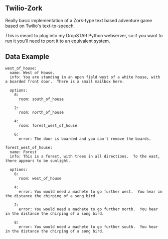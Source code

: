 ## Twilio-Zork

Really basic implementation of a Zork-type text based adventure game based on Twilio's text-to-speech.

This is meant to plug into my DropSTAR Python webserver, so if you want to run it you'll need to port it to an equivalent system.

## Data Example

```
west_of_house:
  name: West of House.
  info: You are standing in an open field west of a white house, with a boarded front door.  There is a small mailbox here.

  options:
    8:
      room: south_of_house
    
    2:
      room: north_of_house
    
    4:
      room: forest_west_of_house
    
    6:
      error: The door is boarded and you can't remove the boards.

forest_west_of_house:
  name: Forest
  info: This is a forest, with trees in all directions.  To the east, there appears to be sunlight.

  options:
    6:
      room: west_of_house
    
    4:
      error: You would need a machete to go further west.  You hear in the distance the chirping of a song bird.
    
    2:
      error: You would need a machete to go further north.  You hear in the distance the chirping of a song bird.
    
    8:
      error: You would need a machete to go further south.  You hear in the distance the chirping of a song bird.
  
```
